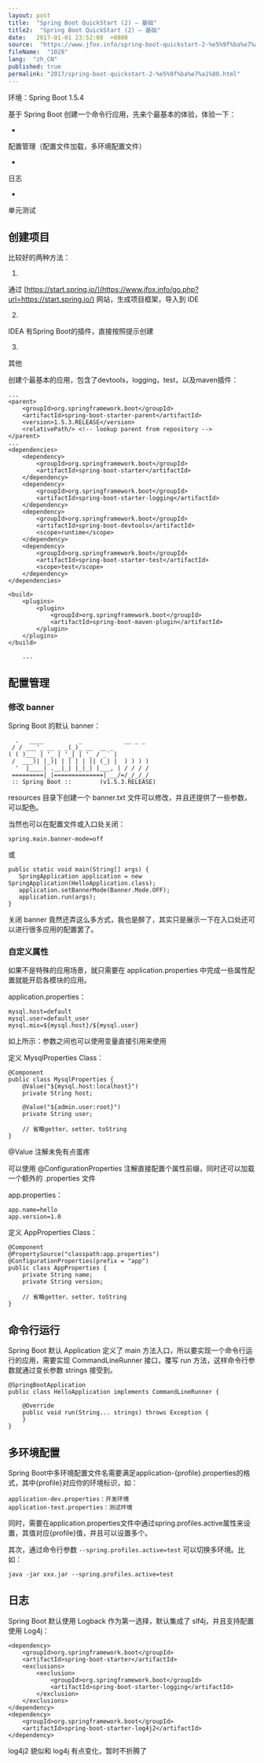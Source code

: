 ```yaml
---
layout: post
title:  "Spring Boot QuickStart (2) – 基础"
title2:  "Spring Boot QuickStart (2) – 基础"
date:   2017-01-01 23:52:08  +0800
source:  "https://www.jfox.info/spring-boot-quickstart-2-%e5%9f%ba%e7%a1%80.html"
fileName:  "1028"
lang:  "zh_CN"
published: true
permalink: "2017/spring-boot-quickstart-2-%e5%9f%ba%e7%a1%80.html"
---
```


环境：Spring Boot 1.5.4

基于 Spring Boot 创建一个命令行应用，先来个最基本的体验，体验一下：

- 
配置管理（配置文件加载，多环境配置文件）

- 
日志

- 
单元测试

## 创建项目

比较好的两种方法：

1. 
通过 [https://start.spring.io/](https://www.jfox.info/go.php?url=https://start.spring.io/) 网站，生成项目框架，导入到 IDE

2. 
IDEA 有Spring Boot的插件，直接按照提示创建

3. 
其他

创建个最基本的应用，包含了devtools，logging，test，以及maven插件：

    ...
    <parent>
        <groupId>org.springframework.boot</groupId>
        <artifactId>spring-boot-starter-parent</artifactId>
        <version>1.5.3.RELEASE</version>
        <relativePath/> <!-- lookup parent from repository -->
    </parent>
    ...
    <dependencies>
        <dependency>
            <groupId>org.springframework.boot</groupId>
            <artifactId>spring-boot-starter</artifactId>
        </dependency>
        <dependency>
            <groupId>org.springframework.boot</groupId>
            <artifactId>spring-boot-starter-logging</artifactId>
        </dependency>
        <dependency>
            <groupId>org.springframework.boot</groupId>
            <artifactId>spring-boot-devtools</artifactId>
            <scope>runtime</scope>
        </dependency>
        <dependency>
            <groupId>org.springframework.boot</groupId>
            <artifactId>spring-boot-starter-test</artifactId>
            <scope>test</scope>
        </dependency>
    </dependencies>
    
    <build>
        <plugins>
            <plugin>
                <groupId>org.springframework.boot</groupId>
                <artifactId>spring-boot-maven-plugin</artifactId>
            </plugin>
        </plugins>
    </build>
        
        ...

## 配置管理

### 修改 banner

Spring Boot 的默认 banner：

      .   ____          _            __ _ _
     / / ___'_ __ _ _(_)_ __  __ _    
    ( ( )___ | '_ | '_| | '_ / _` |    
     /  ___)| |_)| | | | | || (_| |  ) ) ) )
      '  |____| .__|_| |_|_| |___, | / / / /
     =========|_|==============|___/=/_/_/_/
     :: Spring Boot ::        (v1.5.3.RELEASE)

resources 目录下创建一个 banner.txt 文件可以修改，并且还提供了一些参数，可以配色。

当然也可以在配置文件或入口处关闭：

    spring.main.banner-mode=off

或

    public static void main(String[] args) {
       SpringApplication application = new SpringApplication(HelloApplication.class);
       application.setBannerMode(Banner.Mode.OFF);
       application.run(args);
    }

关闭 banner 竟然还弄这么多方式，我也是醉了，其实只是展示一下在入口处还可以进行很多应用的配置罢了。

### 自定义属性

如果不是特殊的应用场景，就只需要在 application.properties 中完成一些属性配置就能开启各模块的应用。

application.properties：

    mysql.host=default
    mysql.user=default_user
    mysql.mix=${mysql.host}/${mysql.user}

如上所示：参数之间也可以使用变量直接引用来使用

定义 MysqlProperties Class：

    @Component
    public class MysqlProperties {
        @Value("${mysql.host:localhost}")
        private String host;
    
        @Value("${admin.user:root}")
        private String user;
        
        // 省略getter、setter、toString
    }    

@Value 注解未免有点蛋疼

可以使用 @ConfigurationProperties 注解直接配置个属性前缀，同时还可以加载一个额外的 .properties 文件

app.properties：

    app.name=hello
    app.version=1.0

定义 AppProperties Class：

    @Component
    @PropertySource("classpath:app.properties")
    @ConfigurationProperties(prefix = "app")
    public class AppProperties {
        private String name;
        private String version;
        
        // 省略getter、setter、toString
    }    

## 命令行运行

Spring Boot 默认 Application 定义了 main 方法入口，所以要实现一个命令行运行的应用，需要实现 CommandLineRunner 接口，覆写 run 方法，这样命令行参数就通过变长参数 strings 接受到。

    @SpringBootApplication
    public class HelloApplication implements CommandLineRunner {
    
        @Override
        public void run(String... strings) throws Exception {
        }
    }

## 多环境配置

Spring Boot中多环境配置文件名需要满足application-{profile}.properties的格式，其中{profile}对应你的环境标识，如：

    application-dev.properties：开发环境
    application-test.properties：测试环境

同时，需要在application.properties文件中通过spring.profiles.active属性来设置，其值对应{profile}值，并且可以设置多个。

其次，通过命令行参数 `--spring.profiles.active=test` 可以切换多环境。比如：

    java -jar xxx.jar --spring.profiles.active=test

## 日志

Spring Boot 默认使用 Logback 作为第一选择，默认集成了 slf4j，并且支持配置使用 Log4j：

    <dependency>
        <groupId>org.springframework.boot</groupId>
        <artifactId>spring-boot-starter</artifactId>
        <exclusions>
            <exclusion>
                <groupId>org.springframework.boot</groupId>
                <artifactId>spring-boot-starter-logging</artifactId>
            </exclusion>
        </exclusions>
    </dependency>
    <dependency>
        <groupId>org.springframework.boot</groupId>
        <artifactId>spring-boot-starter-log4j2</artifactId>
    </dependency>

log4j2 貌似和 log4j 有点变化，暂时不折腾了
